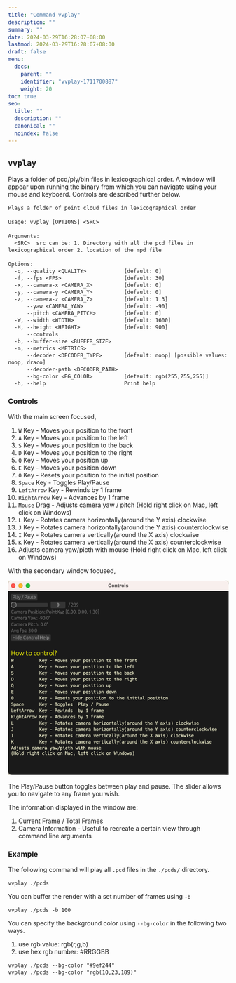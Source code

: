 ```yaml
---
title: "Command vvplay"
description: ""
summary: ""
date: 2024-03-29T16:28:07+08:00
lastmod: 2024-03-29T16:28:07+08:00
draft: false
menu:
  docs:
    parent: ""
    identifier: "vvplay-1711700887"
    weight: 20
toc: true
seo:
  title: ""
  description: ""
  canonical: ""
  noindex: false
---
```

## `vvplay`

Plays a folder of pcd/ply/bin files in lexicographical order. A window will appear upon running the binary from which you can navigate using your mouse and keyboard. Controls are described further below.

```shell
Plays a folder of point cloud files in lexicographical order

Usage: vvplay [OPTIONS] <SRC>

Arguments:
  <SRC>  src can be: 1. Directory with all the pcd files in lexicographical order 2. location of the mpd file

Options:
  -q, --quality <QUALITY>            [default: 0]
  -f, --fps <FPS>                    [default: 30]
  -x, --camera-x <CAMERA_X>          [default: 0]
  -y, --camera-y <CAMERA_Y>          [default: 0]
  -z, --camera-z <CAMERA_Z>          [default: 1.3]
      --yaw <CAMERA_YAW>             [default: -90]
      --pitch <CAMERA_PITCH>         [default: 0]
  -W, --width <WIDTH>                [default: 1600]
  -H, --height <HEIGHT>              [default: 900]
      --controls
  -b, --buffer-size <BUFFER_SIZE>
  -m, --metrics <METRICS>
      --decoder <DECODER_TYPE>       [default: noop] [possible values: noop, draco]
      --decoder-path <DECODER_PATH>
      --bg-color <BG_COLOR>          [default: rgb(255,255,255)]
  -h, --help                         Print help
```

### Controls

With the main screen focused,

1. `W` Key - Moves your position to the front
2. `A` Key - Moves your position to the left
3. `S` Key - Moves your position to the back
4. `D` Key - Moves your position to the right
5. `Q` Key - Moves your position up
6. `E` Key - Moves your position down
7. `0` Key - Resets your position to the initial position
8. `Space` Key - Toggles Play/Pause
9. `LeftArrow` Key - Rewinds by 1 frame
10. `RightArrow` Key - Advances by 1 frame
11. `Mouse` Drag - Adjusts camera yaw / pitch (Hold right click on Mac, left click on Windows)
12. `L` Key - Rotates camera horizontally(around the Y axis) clockwise
13. `J` Key - Rotates camera horizontally(around the Y axis) counterclockwise
14. `I` Key - Rotates camera vertically(around the X axis) clockwise
15. `K` Key - Rotates camera vertically(around the X axis) counterclockwise
16. Adjusts camera yaw/picth with mouse (Hold right click on Mac, left click on Windows)

With the secondary window focused,

![Playback Controls Secondary Window](https://raw.githubusercontent.com/nus-vv-streams/vvtk/main/docs/images/playback_controls.png)

The Play/Pause button toggles between play and pause. The slider allows you to navigate to any frame you wish.

The information displayed in the window are:

1. Current Frame / Total Frames
2. Camera Information - Useful to recreate a certain view through command line arguments

### Example

The following command will play all `.pcd` files in the `./pcds/` directory.

```shell
vvplay ./pcds
```

You can buffer the render with a set number of frames using `-b`

```shell
vvplay ./pcds -b 100
```

You can specify the background color using `--bg-color` in the following two ways.

1. use rgb value: rgb(r,g,b)
2. use hex rgb number: #RRGGBB

```shell
vvplay ./pcds --bg-color "#9ef244"
vvplay ./pcds --bg-color "rgb(10,23,189)"
```

